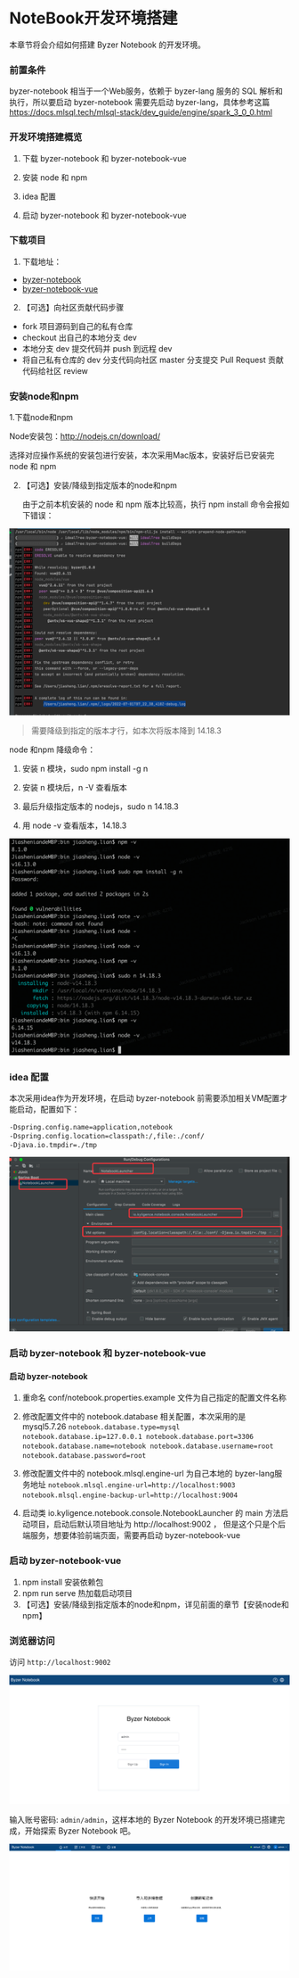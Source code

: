 # NoteBook开发环境搭建

本章节将会介绍如何搭建 Byzer Notebook 的开发环境。

### 前置条件

byzer-notebook 相当于一个Web服务，依赖于 byzer-lang 服务的 SQL 解析和执行，所以要启动 byzer-notebook 需要先启动 byzer-lang，具体参考这篇 https://docs.mlsql.tech/mlsql-stack/dev_guide/engine/spark_3_0_0.html

### 开发环境搭建概览

1. 下载 byzer-notebook 和 byzer-notebook-vue

2. 安装 node 和 npm 

3. idea 配置

4. 启动 byzer-notebook 和 byzer-notebook-vue


### 下载项目

1. 下载地址：
- [byzer-notebook](https://github.com/byzer-org/byzer-notebook)
- [byzer-notebook-vue](https://github.com/byzer-org/byzer-notebook-vue)

2. 【可选】向社区贡献代码步骤
- fork 项目源码到自己的私有仓库
- checkout 出自己的本地分支 dev
- 本地分支 dev 提交代码并 push 到远程 dev
- 将自己私有仓库的 dev 分支代码向社区 master 分支提交 Pull Request 贡献代码给社区 review

### 安装node和npm
1.下载node和npm

Node安装包：http://nodejs.cn/download/

选择对应操作系统的安装包进行安装，本次采用Mac版本，安装好后已安装完 node 和 npm 

2. 【可选】安装/降级到指定版本的node和npm
   
   由于之前本机安装的 node 和 npm 版本比较高，执行 npm install 命令会报如下错误：
   
  <img src="/byzer-notebook/zh-cn/developer/dev_env/images/notebook_vue_npm_install_failed.png" alt="notebook_vue_npm_install_failed.png"/>

   > 需要降级到指定的版本才行，如本次将版本降到 14.18.3
   
   node 和npm 降级命令：

   1. 安装 n 模块，sudo npm install -g n

   2. 安装 n 模块后，n -V 查看版本

   3. 最后升级指定版本的 nodejs，sudo n 14.18.3

   4. 用 node -v 查看版本，14.18.3
   
<img src="/byzer-notebook/zh-cn/developer/dev_env/images/degrade_node_version.png" alt="degrade_node_version.png"/>

### idea 配置

 本次采用idea作为开发环境，在启动 byzer-notebook 前需要添加相关VM配置才能启动，配置如下：

```-DNOTEBOOK_HOME=/Users/jiasheng.lian/Documents/Kyligence/code/byzer-notebook
-Dspring.config.name=application,notebook
-Dspring.config.location=classpath:/,file:./conf/
-Djava.io.tmpdir=./tmp
```

<img src="/byzer-notebook/zh-cn/developer/dev_env/images/notebook_add_vm_options.png" alt="notebook_add_vm_options.png"/>

### 启动 byzer-notebook 和 byzer-notebook-vue

#### 启动 byzer-notebook 

1. 重命名 conf/notebook.properties.example 文件为自己指定的配置文件名称

2. 修改配置文件中的 notebook.database 相关配置，本次采用的是 mysql5.7.26
   `notebook.database.type=mysql
   notebook.database.ip=127.0.0.1
   notebook.database.port=3306
   notebook.database.name=notebook
   notebook.database.username=root
   notebook.database.password=root`
3. 修改配置文件中的 notebook.mlsql.engine-url 为自己本地的 byzer-lang服务地址
   `notebook.mlsql.engine-url=http://localhost:9003
   notebook.mlsql.engine-backup-url=http://localhost:9004`
4. 启动类 io.kyligence.notebook.console.NotebookLauncher 的 main 方法启动项目，启动后默认项目地址为 http://localhost:9002 ，
   但是这个只是个后端服务，想要体验前端页面，需要再启动 byzer-notebook-vue

### 启动 byzer-notebook-vue

1. npm install 安装依赖包
2. npm run serve 热加载启动项目
3. 【可选】安装/降级到指定版本的node和npm，详见前面的章节【安装node和npm】

### 浏览器访问

   访问 `http://localhost:9002`

   <img src="/byzer-notebook/zh-cn/introduction/images/visit_notebook.png" alt="visit_notebook"/>


输入账号密码: `admin/admin`，这样本地的 Byzer Notebook 的开发环境已搭建完成，开始探索 Byzer Notebook 吧。


   <img src="/byzer-notebook/zh-cn/introduction/images/explore_notebook_cn.png" alt="explore_notebook"/>
   
   
